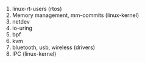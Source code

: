 1. linux-rt-users (rtos)
2. Memory management, mm-commits (linux-kernel)
3. netdev
4. io-uring
5. bpf
6. kvm
7. bluetooth, usb, wireless (drivers)
8. IPC (linux-kernel)